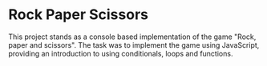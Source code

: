 # Rock Paper Scissors
This project stands as a console based implementation of the game "Rock, paper and scissors".
The task was to implement the game using JavaScript, providing an introduction to using conditionals, loops and functions.
